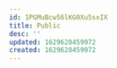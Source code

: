 ```yaml
---
id: 1PGMuBcw56lKG0Xu5sxIX
title: Public
desc: ''
updated: 1629628459972
created: 1629628459972
---
```


